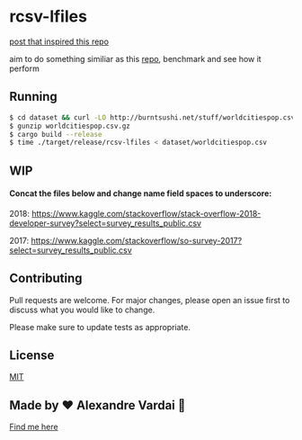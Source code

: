 # rcsv-lfiles

[post that inspired this repo](https://www.reddit.com/r/rust/comments/8833lh/performance_of_parsing_large_file_2gb/)

aim to do something similiar as this [repo](https://github.com/ErickWendel/concat-large-files-nodejs-yt), benchmark and see how it perform
## Running

```sh
$ cd dataset && curl -LO http://burntsushi.net/stuff/worldcitiespop.csv.gz
$ gunzip worldcitiespop.csv.gz
$ cargo build --release
$ time ./target/release/rcsv-lfiles < dataset/worldcitiespop.csv
```

## WIP
#### Concat the files below and change name field spaces to underscore:

2018: https://www.kaggle.com/stackoverflow/stack-overflow-2018-developer-survey?select=survey_results_public.csv

2017: https://www.kaggle.com/stackoverflow/so-survey-2017?select=survey_results_public.csv

## Contributing
Pull requests are welcome. For major changes, please open an issue first to discuss what you would like to change.

Please make sure to update tests as appropriate.

## License
[MIT](https://choosealicense.com/licenses/mit/)

## Made by ♥ Alexandre Vardai 👋 
[Find me here](https://www.linkedin.com/in/alexandre-vardai-b8255b15b/)